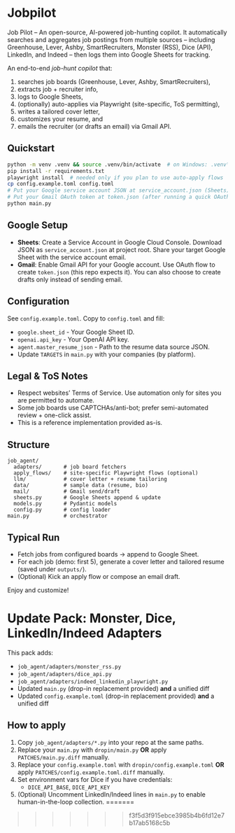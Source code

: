 # Jobpilot
Job Pilot – An open-source, AI-powered job-hunting copilot. It automatically searches and aggregates job postings from multiple sources – including Greenhouse, Lever, Ashby, SmartRecruiters, Monster (RSS), Dice (API), LinkedIn, and Indeed – then logs them into Google Sheets for tracking.

An end-to-end *job-hunt copilot* that:
1) searches job boards (Greenhouse, Lever, Ashby, SmartRecruiters),
2) extracts job + recruiter info,
3) logs to Google Sheets,
4) (optionally) auto-applies via Playwright (site-specific, ToS permitting),
5) writes a tailored cover letter,
6) customizes your resume, and
7) emails the recruiter (or drafts an email) via Gmail API.

## Quickstart

```bash
python -m venv .venv && source .venv/bin/activate  # on Windows: .venv\Scripts\activate
pip install -r requirements.txt
playwright install  # needed only if you plan to use auto-apply flows
cp config.example.toml config.toml
# Put your Google service account JSON at service_account.json (Sheets)
# Put your Gmail OAuth token at token.json (after running a quick OAuth flow)
python main.py
```

## Google Setup
- **Sheets**: Create a Service Account in Google Cloud Console. Download JSON as `service_account.json` at project root. Share your target Google Sheet with the service account email.
- **Gmail**: Enable Gmail API for your Google account. Use OAuth flow to create `token.json` (this repo expects it). You can also choose to create drafts only instead of sending email.

## Configuration
See `config.example.toml`. Copy to `config.toml` and fill:
- `google.sheet_id` - Your Google Sheet ID.
- `openai.api_key` - Your OpenAI API key.
- `agent.master_resume_json` - Path to the resume data source JSON.
- Update `TARGETS` in `main.py` with your companies (by platform).

## Legal & ToS Notes
- Respect websites’ Terms of Service. Use automation only for sites you are permitted to automate.
- Some job boards use CAPTCHAs/anti-bot; prefer semi-automated review + one-click assist.
- This is a reference implementation provided as-is.

## Structure
```
job_agent/
  adapters/       # job board fetchers
  apply_flows/    # site-specific Playwright flows (optional)
  llm/            # cover letter + resume tailoring
  data/           # sample data (resume, bio)
  mail/           # Gmail send/draft
  sheets.py       # Google Sheets append & update
  models.py       # Pydantic models
  config.py       # config loader
main.py           # orchestrator
```

## Typical Run
- Fetch jobs from configured boards → append to Google Sheet.
- For each job (demo: first 5), generate a cover letter and tailored resume (saved under `outputs/`).
- (Optional) Kick an apply flow or compose an email draft.

Enjoy and customize!


# Update Pack: Monster, Dice, LinkedIn/Indeed Adapters

This pack adds:
- `job_agent/adapters/monster_rss.py`
- `job_agent/adapters/dice_api.py`
- `job_agent/adapters/indeed_linkedin_playwright.py`
- Updated `main.py` (drop-in replacement provided) **and** a unified diff
- Updated `config.example.toml` (drop-in replacement provided) **and** a unified diff

## How to apply
1. Copy `job_agent/adapters/*.py` into your repo at the same paths.
2. Replace your `main.py` with `dropin/main.py` **OR** apply `PATCHES/main.py.diff` manually.
3. Replace your `config.example.toml` with `dropin/config.example.toml` **OR** apply `PATCHES/config.example.toml.diff` manually.
4. Set environment vars for Dice if you have credentials:
   - `DICE_API_BASE`, `DICE_API_KEY`
5. (Optional) Uncomment LinkedIn/Indeed lines in `main.py` to enable human-in-the-loop collection.
=======
>>>>>>> f3f5d3f915ebce3985b4b6fd12e7b17ab5168c5b
